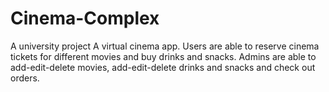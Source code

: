 # Cinema-Complex
A university project
A virtual cinema app. Users are able to reserve cinema tickets for different movies and buy drinks and snacks.
Admins are able to add-edit-delete movies, add-edit-delete drinks and snacks and check out orders.
